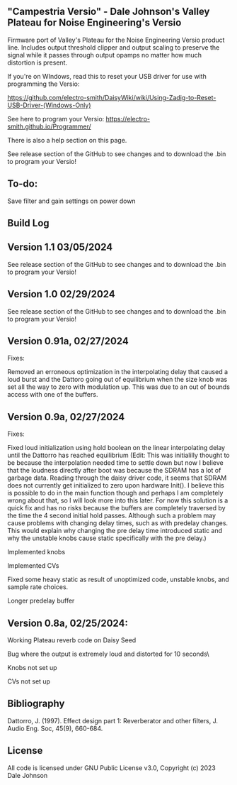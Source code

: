 ## "Campestria Versio" - Dale Johnson's Valley Plateau for Noise Engineering's Versio

Firmware port of Valley's Plateau for the Noise Engineering Versio product line. Includes output threshold clipper 
and output scaling to preserve the signal while it passes through output opamps no matter how much distortion is present.

If you're on WIndows, read this to reset your USB driver for use with programming the Versio:

https://github.com/electro-smith/DaisyWiki/wiki/Using-Zadig-to-Reset-USB-Driver-(Windows-Only)

See here to program your Versio:
https://electro-smith.github.io/Programmer/

There is also a help section on this page.

See release section of the GitHub to see changes and to download the .bin to program your Versio!

## To-do:

Save filter and gain settings on power down

## Build Log

## Version 1.1 03/05/2024

See release section of the GitHub to see changes and to download the .bin to program your Versio!

## Version 1.0 02/29/2024

See release section of the GitHub to see changes and to download the .bin to program your Versio!

## Version 0.91a, 02/27/2024

Fixes:

Removed an erroneous optimization in the interpolating delay that caused a loud burst and the Dattoro going out of equilibrium when the size knob was set all the way to zero with modulation up. This was due to an out of bounds access with one of the buffers.

## Version 0.9a, 02/27/2024

Fixes: 

Fixed loud initialization using hold boolean on the linear interpolating delay until the Dattorro has reached equilibrium
  (Edit: This was initialilly thought to be because the interpolation needed time to settle down but now I believe that the loudness directly after boot was because the SDRAM has a lot of garbage data. Reading through the daisy driver code, it seems that SDRAM does not currently get initialized to zero upon hardware Init(). I believe this is possible to do in the main function though and perhaps I am completely wrong about that, so I will look more into this later. For now this solution is a quick fix and has no risks because the buffers are completely traversed by the time the 4 second initial hold passes. Although such a problem may cause problems with changing delay times, such as with predelay changes. This would explain why changing the pre delay time introduced static and why the unstable knobs cause static specifically with the pre delay.)

Implemented knobs

Implemented CVs

Fixed some heavy static as result of unoptimized code, unstable knobs, and sample rate choices.

Longer predelay buffer


## Version 0.8a, 02/25/2024:

Working Plateau reverb code on Daisy Seed

Bug where the output is extremely loud and distorted for 10 seconds\

Knobs not set up

CVs not set up


## Bibliography

Dattorro, J. (1997). Effect design part 1: Reverberator and other filters, J. Audio Eng. Soc, 45(9), 660-684.

## License

All code is licensed under GNU Public License v3.0, Copyright (c) 2023 Dale Johnson
